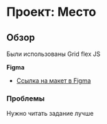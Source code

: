 # Проект: Место

## Обзор

Были использованы Grid flex JS

**Figma**

* [Ссылка на макет в Figma](https://www.figma.com/file/2cn9N9jSkmxD84oJik7xL7/JavaScript.-Sprint-4?node-id=0%3A1)

### Проблемы
Нужно читать задание лучше